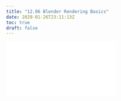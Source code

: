 ```yaml
---
title: "12.06 Blender Rendering Basics"
date: 2020-01-26T23:11:13Z
toc: true
draft: false
---
```


![Link to included file content](../../../../3d-modeling/blender/blender-rendering-basics.md)
